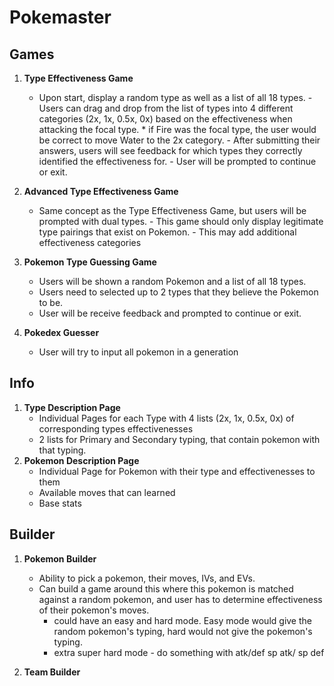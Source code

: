 # Pokemaster

## Games

1. **Type Effectiveness Game**

   - Upon start, display a random type as well as a list of all 18 types. - Users can drag and drop from the list of types into 4 different categories (2x, 1x, 0.5x, 0x) based on the effectiveness when attacking the focal type. \* if Fire was the focal type, the user would be correct to move Water to the 2x category. - After submitting their answers, users will see feedback for which types they correctly identified the effectiveness for. - User will be prompted to continue or exit.

2. **Advanced Type Effectiveness Game**

   - Same concept as the Type Effectiveness Game, but users will be prompted with dual types. - This game should only display legitimate type pairings that exist on Pokemon. - This may add additional effectiveness categories

3. **Pokemon Type Guessing Game**
   - Users will be shown a random Pokemon and a list of all 18 types.
   - Users need to selected up to 2 types that they believe the Pokemon to be.
   - User will be receive feedback and prompted to continue or exit.
4. **Pokedex Guesser**
   - User will try to input all pokemon in a generation

## Info

1.  **Type Description Page**
    - Individual Pages for each Type with 4 lists (2x, 1x, 0.5x, 0x) of corresponding types effectivenesses
    - 2 lists for Primary and Secondary typing, that contain pokemon with that typing.
2.  **Pokemon Description Page**
    - Individual Page for Pokemon with their type and effectivenesses to them
    - Available moves that can learned
    - Base stats

## Builder

1.  **Pokemon Builder**

    - Ability to pick a pokemon, their moves, IVs, and EVs.
    - Can build a game around this where this pokemon is matched against a random pokemon, and user has to determine effectiveness of their pokemon's moves.
      - could have an easy and hard mode. Easy mode would give the random pokemon's typing, hard would not give the pokemon's typing.
      - extra super hard mode - do something with atk/def sp atk/ sp def

2.  **Team Builder**
